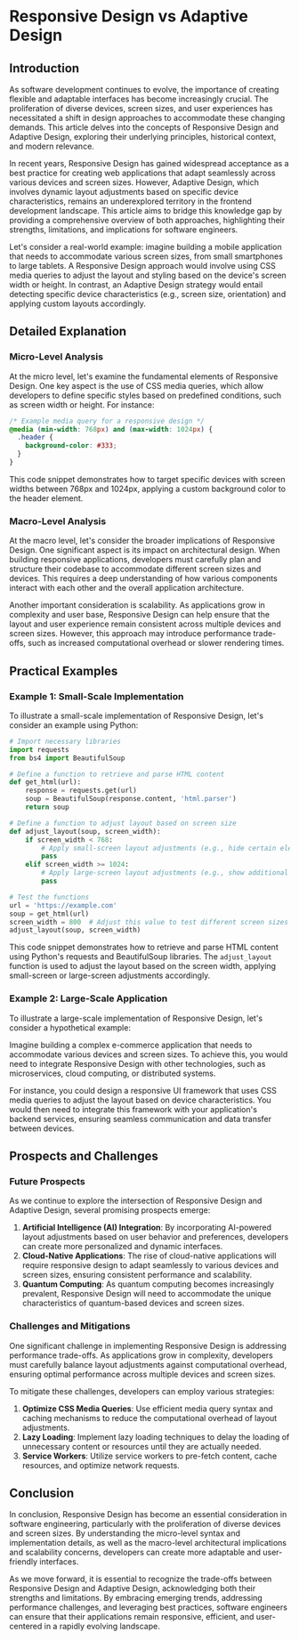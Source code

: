 # Responsive Design vs Adaptive Design
## Introduction

As software development continues to evolve, the importance of creating flexible and adaptable interfaces has become increasingly crucial. The proliferation of diverse devices, screen sizes, and user experiences has necessitated a shift in design approaches to accommodate these changing demands. This article delves into the concepts of Responsive Design and Adaptive Design, exploring their underlying principles, historical context, and modern relevance.

In recent years, Responsive Design has gained widespread acceptance as a best practice for creating web applications that adapt seamlessly across various devices and screen sizes. However, Adaptive Design, which involves dynamic layout adjustments based on specific device characteristics, remains an underexplored territory in the frontend development landscape. This article aims to bridge this knowledge gap by providing a comprehensive overview of both approaches, highlighting their strengths, limitations, and implications for software engineers.

Let's consider a real-world example: imagine building a mobile application that needs to accommodate various screen sizes, from small smartphones to large tablets. A Responsive Design approach would involve using CSS media queries to adjust the layout and styling based on the device's screen width or height. In contrast, an Adaptive Design strategy would entail detecting specific device characteristics (e.g., screen size, orientation) and applying custom layouts accordingly.

## Detailed Explanation

### Micro-Level Analysis

At the micro level, let's examine the fundamental elements of Responsive Design. One key aspect is the use of CSS media queries, which allow developers to define specific styles based on predefined conditions, such as screen width or height. For instance:
```css
/* Example media query for a responsive design */
@media (min-width: 768px) and (max-width: 1024px) {
  .header {
    background-color: #333;
  }
}
```
This code snippet demonstrates how to target specific devices with screen widths between 768px and 1024px, applying a custom background color to the header element.

### Macro-Level Analysis

At the macro level, let's consider the broader implications of Responsive Design. One significant aspect is its impact on architectural design. When building responsive applications, developers must carefully plan and structure their codebase to accommodate different screen sizes and devices. This requires a deep understanding of how various components interact with each other and the overall application architecture.

Another important consideration is scalability. As applications grow in complexity and user base, Responsive Design can help ensure that the layout and user experience remain consistent across multiple devices and screen sizes. However, this approach may introduce performance trade-offs, such as increased computational overhead or slower rendering times.

## Practical Examples

### Example 1: Small-Scale Implementation

To illustrate a small-scale implementation of Responsive Design, let's consider an example using Python:
```python
# Import necessary libraries
import requests
from bs4 import BeautifulSoup

# Define a function to retrieve and parse HTML content
def get_html(url):
    response = requests.get(url)
    soup = BeautifulSoup(response.content, 'html.parser')
    return soup

# Define a function to adjust layout based on screen size
def adjust_layout(soup, screen_width):
    if screen_width < 768:
        # Apply small-screen layout adjustments (e.g., hide certain elements)
        pass
    elif screen_width >= 1024:
        # Apply large-screen layout adjustments (e.g., show additional content)
        pass

# Test the functions
url = 'https://example.com'
soup = get_html(url)
screen_width = 800  # Adjust this value to test different screen sizes
adjust_layout(soup, screen_width)
```
This code snippet demonstrates how to retrieve and parse HTML content using Python's requests and BeautifulSoup libraries. The `adjust_layout` function is used to adjust the layout based on the screen width, applying small-screen or large-screen adjustments accordingly.

### Example 2: Large-Scale Application

To illustrate a large-scale implementation of Responsive Design, let's consider a hypothetical example:

Imagine building a complex e-commerce application that needs to accommodate various devices and screen sizes. To achieve this, you would need to integrate Responsive Design with other technologies, such as microservices, cloud computing, or distributed systems.

For instance, you could design a responsive UI framework that uses CSS media queries to adjust the layout based on device characteristics. You would then need to integrate this framework with your application's backend services, ensuring seamless communication and data transfer between devices.

## Prospects and Challenges

### Future Prospects

As we continue to explore the intersection of Responsive Design and Adaptive Design, several promising prospects emerge:

1. **Artificial Intelligence (AI) Integration**: By incorporating AI-powered layout adjustments based on user behavior and preferences, developers can create more personalized and dynamic interfaces.
2. **Cloud-Native Applications**: The rise of cloud-native applications will require responsive design to adapt seamlessly to various devices and screen sizes, ensuring consistent performance and scalability.
3. **Quantum Computing**: As quantum computing becomes increasingly prevalent, Responsive Design will need to accommodate the unique characteristics of quantum-based devices and screen sizes.

### Challenges and Mitigations

One significant challenge in implementing Responsive Design is addressing performance trade-offs. As applications grow in complexity, developers must carefully balance layout adjustments against computational overhead, ensuring optimal performance across multiple devices and screen sizes.

To mitigate these challenges, developers can employ various strategies:

1. **Optimize CSS Media Queries**: Use efficient media query syntax and caching mechanisms to reduce the computational overhead of layout adjustments.
2. **Lazy Loading**: Implement lazy loading techniques to delay the loading of unnecessary content or resources until they are actually needed.
3. **Service Workers**: Utilize service workers to pre-fetch content, cache resources, and optimize network requests.

## Conclusion

In conclusion, Responsive Design has become an essential consideration in software engineering, particularly with the proliferation of diverse devices and screen sizes. By understanding the micro-level syntax and implementation details, as well as the macro-level architectural implications and scalability concerns, developers can create more adaptable and user-friendly interfaces.

As we move forward, it is essential to recognize the trade-offs between Responsive Design and Adaptive Design, acknowledging both their strengths and limitations. By embracing emerging trends, addressing performance challenges, and leveraging best practices, software engineers can ensure that their applications remain responsive, efficient, and user-centered in a rapidly evolving landscape.